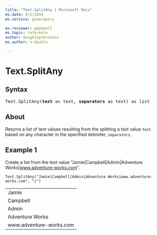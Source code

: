 ```yaml
---
title: "Text.SplitAny | Microsoft Docs"
ms.date: 8/2/2019
ms.service: powerquery

ms.reviewer: gepopell
ms.topic: reference
author: dougklopfenstein
ms.author: v-douklo

---
```

# Text.SplitAny

## Syntax

<pre>
Text.SplitAny(<b>text</b> as text, <b>separators</b> as text) as list
</pre> 
  
## About  
Returns a list of text values resulting from the splitting a text value `text` based on any character in the specified delimiter, `separators`.

## Example 1
Create a list from the text value "Jamie|Campbell|Admin|Adventure Works|www.adventure-works.com".

```powerquery-m
Text.SplitAny("Jamie|Campbell|Admin|Adventure Works|www.adventure-works.com", "|")
```

<table> <tr><td>Jamie</td></tr> <tr><td>Campbell</td></tr> <tr><td>Admin</td></tr> <tr><td>Adventure Works</td></tr> <tr><td>www.adventure-works.com</td></tr> </table>
